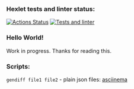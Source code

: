 ### Hexlet tests and linter status:
[![Actions Status](https://github.com/odhako/python-project-lvl2/workflows/hexlet-check/badge.svg)](https://github.com/odhako/python-project-lvl2/actions)
[![Tests and linter](https://github.com/odhako/python-project-lvl2/actions/workflows/test-and-linter.yml/badge.svg)](https://github.com/odhako/python-project-lvl2/actions/workflows/test-and-linter.yml)

### Hello World!
Work in progress. Thanks for reading this.

### Scripts:
`gendiff file1 file2` - plain json files: [asciinema](https://asciinema.org/a/495168)